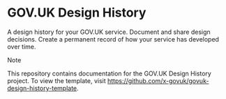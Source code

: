 # GOV.UK Design History

A design history for your GOV.UK service. Document and share design decisions. Create a permanent record of how your service has developed over time.

> [!NOTE]
> This repository contains documentation for the GOV.UK Design History project. To view the template, visit <https://github.com/x-govuk/govuk-design-history-template>.
